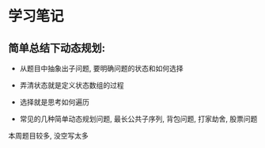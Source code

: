# 学习笔记

## 简单总结下动态规划:
- 从题目中抽象出子问题, 要明确问题的状态和如何选择
- 弄清状态就是定义状态数组的过程
- 选择就是思考如何遍历

- 常见的几种简单动态规划问题, 最长公共子序列, 背包问题, 打家劫舍, 股票问题

本周题目较多, 没空写太多